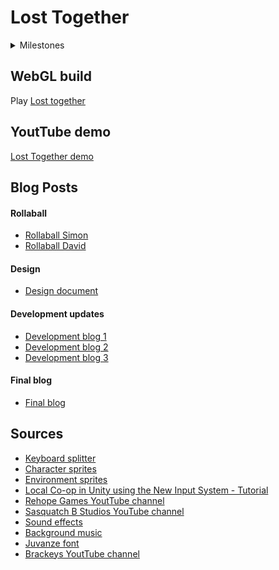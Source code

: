 # Lost Together

<details>
<summary>Milestones</summary>
   
# Milestones:
1. 17.03.2024 - Character controllers, Obstacles, Menu, Split Screen
2. 14.04.2024 - Environment, Triggers, Collaboration logic between characters, Animations, Character sprites
3. 07.05.2024 - Level design (finalize first level), Sound effects, Background music, Dust effect when running/landing a jump, GameLoop (Game over UI), Map controlls with VIA Arcade Machine, Possibly: Enemies,
---
4. 04.06.2024 - Fix minor issues within already implemented features, Enemies, 3 levels, Level menu, Light?, Custom sound effects for jumping, Sound effects for buttons and running

   Weekly workloads:
   #### 06.05-12.05.
   - Dev blog #3
   - Enemies
   - Instructions for player joining
   - Fix button selection animation
   - Checkpoints
   - Update design document

   #### 13.05.-19.05.
   - Level 2
   - Level menu
   - Lighting (investigate, if promising -> implement)
   - Sound effects for buttons and running
   - Update design document
  
   #### 20.05-26.05.
   - Level 3
   - Improve dust effect while running
   - Improve movement animation when landing a jump
   - Update design document
  
   #### 27.05.-04.06
   - Create a demo (2 min YT video)
   - Create final blog
   - Edit README to contain all stuf that is needed
   - Create a new branch for WebGL hosting
</details>

## WebGL build
Play [Lost together](https://davidek776.github.io/GMD-Project/)

## YoutTube demo
[Lost Together demo](https://www.youtube.com/watch?v=6dfr7u_sdG8&ab_channel=D%C3%A1vidKoc%C3%BAr)

## Blog Posts
#### Rollaball
- [Rollaball Simon](Blogs/Rollaball/Roll-a-ball_Simon.md)
- [Rollaball David](Blogs/Rollaball/Roll-a-ball_David.md)
#### Design
- [Design document](Blogs/Design/DESIGN_DOCUMENT.md)
#### Development updates
- [Development blog 1](Blogs/Development%20Updates/Milestone_1.md)
- [Development blog 2](Blogs/Development%20Updates/Milestone_2.md)
- [Development blog 3](Blogs/Development%20Updates/Milestone_3.md)
#### Final blog
- [Final blog](Blogs/Final%20Blog/FinalPost.md)

## Sources
- [Keyboard splitter](https://forum.unity.com/threads/keyboard-splitter-local-multiplayer-keyboard.874135/)
- [Character sprites](https://craftpix.net/freebies/free-fallen-angel-chibi-2d-game-sprites/)
- [Environment sprites](https://assetstore.unity.com/packages/2d/environments/2d-hand-painted-platformer-environment-227159)
- [Local Co-op in Unity using the New Input System - Tutorial](https://www.youtube.com/watch?v=2YhGK-PXz7g&t=1021s&ab_channel=BrokenKnightsGames)
- [Rehope Games YoutTube channel](https://www.youtube.com/@RehopeGames)
- [Sasquatch B Studios YouTube channel](https://www.youtube.com/@sasquatchbgames)
- [Sound effects](https://pixabay.com/users/28281460/?tab=all&order=latest&pagi=1)
- [Background music](https://www.youtube.com/watch?v=HndF_Abg0sI&ab_channel=myheadisempty-Topic)
- [Juvanze font](https://www.fontspace.com/j-juvanze-font-f112038)
- [Brackeys YoutTube channel](https://www.youtube.com/@Brackeys)

